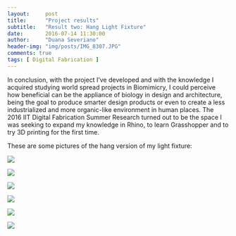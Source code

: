 ```yaml
---
layout:     post
title:      "Project results"
subtitle:   "Result two: Hang Light Fixture"
date:       2016-07-14 11:30:00
author:     "Duana Severiano"
header-img: "img/posts/IMG_8307.JPG"
comments: true
tags: [ Digital Fabrication ]
---
```


In conclusion, with the project I’ve developed and with the knowledge I acquired studying world spread projects in Biomimicry, I could perceive how beneficial can be the appliance of biology in design and architecture, being the goal to produce smarter design products or even to create a less industrialized and more organic-like environment in human places. The 2016 IIT Digital Fabrication Summer Research turned out to be the space I was seeking to expand my knowledge in Rhino, to learn Grasshopper and to try 3D printing for the first time. 

These are some pictures of the hang version of my light fixture:

![](/img/posts/IMG_8308.JPG)

![](/img/posts/IMG_8331.JPG)

![](/img/posts/IMG_8328.JPG)

![](/img/posts/IMG_8329.JPG)

![](/img/posts/IMG_8330.JPG)

![](/img/posts/IMG_8334.JPG)
